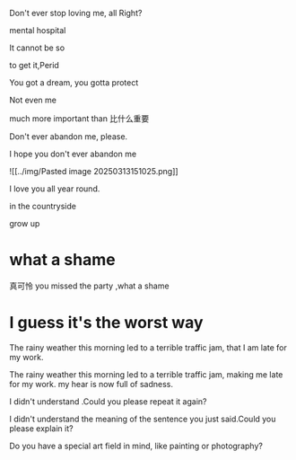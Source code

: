 Don't ever stop loving me, all Right?

mental  hospital

It cannot be so

to get it,Perid

You got a dream,
you gotta protect

Not even me

much more important than
比什么重要

Don't ever abandon me, please.

I hope you don't ever abandon me

![[../img/Pasted image 20250313151025.png]]

I love you all year round.

in the countryside

grow up

# what a shame
真可怜
you missed the party ,what a shame

# I guess it's the worst way

The rainy weather this morning led to a terrible traffic jam, that I am late for my work.

The rainy weather this morning led to a terrible traffic jam, making me late for my work. my hear is now full of sadness.


I didn't understand .Could you please repeat it again?

I didn't understand the meaning of the sentence you just said.Could you please explain it?

Do you have a special art field in mind, like painting or photography?


